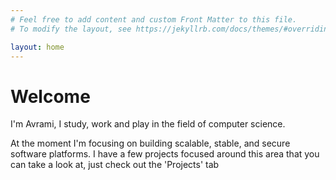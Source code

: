 ```yaml
---
# Feel free to add content and custom Front Matter to this file.
# To modify the layout, see https://jekyllrb.com/docs/themes/#overriding-theme-defaults

layout: home
---
```


# Welcome 

I'm Avrami, I study, work and play in the field of computer science. 

At the moment I'm focusing on building scalable, stable, and secure software platforms. 
I have a few projects focused around this area that you can take a look at, just check out the 'Projects' tab
